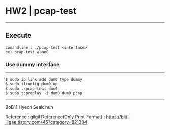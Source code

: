 # HW2 | pcap-test
---
## Execute
```
comandline : ./pcap-test <interface>
ex) pcap-test wlan0
```
### Use dummy interface
---
```
$ sudo ip link add dum0 type dummy
$ sudo ifconfig dum0 up
$ sudo ./pcap-test dum0
$ sudo tcpreplay -i dum0 dum0.pcap
```
---
BoB11 Hyeon Seak hun

Reference : gilgil
Reference(Only Print Format) : https://biji-jjigae.tistory.com/45?category=821384
